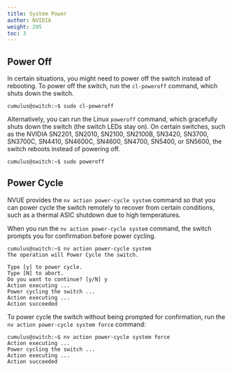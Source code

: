 ```yaml
---
title: System Power
author: NVIDIA
weight: 295
toc: 3
---
```


## Power Off

In certain situations, you might need to power off the switch instead of rebooting. To power off the switch, run the `cl-poweroff` command, which shuts down the switch.

```
cumulus@switch:~$ sudo cl-poweroff
```

Alternatively, you can run the Linux `poweroff` command, which gracefully shuts down the switch (the switch LEDs stay on). On certain switches, such as the NVIDIA SN2201, SN2010, SN2100, SN2100B, SN3420, SN3700, SN3700C, SN4410, SN4600C, SN4600, SN4700, SN5400, or SN5600, the switch reboots instead of powering off.

```
cumulus@switch:~$ sudo poweroff
```

## Power Cycle

NVUE provides the `nv action power-cycle system` command so that you can power cycle the switch remotely to recover from certain conditions, such as a thermal ASIC shutdown due to high temperatures.

When you run the `nv action power-cycle system` command, the switch prompts you for confirmation before power cycling.

```
cumulus@switch:~$ nv action power-cycle system
The operation will Power Cycle the switch. 

Type [y] to power cycle. 
Type [N] to abort. 
Do you want to continue? [y/N] y 
Action executing ... 
Power cycling the switch ... 
Action executing ... 
Action succeeded 
```

To power cycle the switch without being prompted for confirmation, run the `nv action power-cycle system force` command:

```
cumulus@switch:~$ nv action power-cycle system force
Action executing ... 
Power cycling the switch ... 
Action executing ... 
Action succeeded
```
